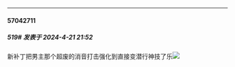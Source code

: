 ﻿
*****

####  57042711  
##### 519#       发表于 2024-4-21 21:52

新补丁把男主那个超废的消音打击强化到直接变潜行神技了乐<img src="https://static.saraba1st.com/image/smiley/face2017/037.png" referrerpolicy="no-referrer">


